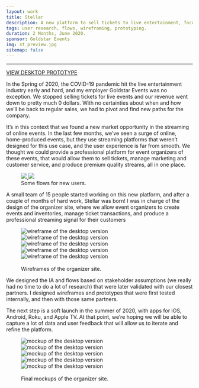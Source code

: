 ```yaml
---
layout: work
title: Stellar
description: A new platform to sell tickets to live entertainment, focused on online events.
tags: user research, flows, wireframing, prototyping.
duration: 2 Months, June 2020.
sponsor: Goldstar Events
img: st_preview.jpg
sitemap: false
---
```

<script src="/flickity.js"></script>
<hr>
<a href="/work/projects/protos/st-proto/index.html#/screens" class="button">VIEW DESKTOP PROTOTYPE</a>

In the Spring of 2020, the COVID-19 pandemic hit the live entertainment industry early and hard, and my employer Goldstar Events was no exception. We stopped selling tickets for live events and our revenue went down to pretty much 0 dollars. With no certainties about when and how we’ll be back to regular sales, we had to pivot and find new paths for the company.

It’s in this context that we found a new market opportunity in the streaming of online events. In the last few months, we’ve seen a surge of online, home-produced events, but they use streaming platforms that weren’t designed for this use case, and the user experience is far from smooth. We thought we could provide a professional platform for event organizers of these events, that would allow them to sell tickets, manage marketing and customer service, and produce premium quality streams, all in one place.

<figure>
  <!-- thumbnail image wrapped in a link -->
  <a href="#img1">
    <img src="/images/st-onboarding_flow_small.jpg" class="thumbnail">
  </a>
  <!-- lightbox container hidden with CSS -->
  <a href="#_" class="lightbox" id="img1">
    <img src="/images/st-onboarding_flow.jpg">
  </a>
  <figcaption>Some flows for new users.</figcaption>
</figure>

A small team of 15 people started working on this new platform, and after a couple of months of hard work, Stellar was born! I was in charge of the design of the organizer site, where we allow event organizers to create events and inventories, manage ticket transactions, and produce a professional streaming signal for their customers

<figure>
  <div class="carousel" data-flickity='{ "imagesLoaded": true, "percentPosition": false }'>
    <img src="/images/st-wire1.jpg" alt="wireframe of the desktop version">
    <img src="/images/st-wire2.jpg" alt="wireframe of the desktop version">
    <img src="/images/st-wire3.jpg" alt="wireframe of the desktop version">
    <img src="/images/st-wire4.jpg" alt="wireframe of the desktop version">
    <img src="/images/st-wire5.jpg" alt="wireframe of the desktop version">
  </div>
  <br>
  <figcaption>Wireframes of the organizer site.</figcaption>
</figure>

We designed the IA and flows based on stakeholder assumptions (we really had no time to do a lot of research) that were later validated with our closest partners. I designed wireframes and prototypes that were first tested internally, and then with those same partners.

The next step is a soft launch in the summer of 2020, with apps for iOS, Android, Roku, and Apple TV. At that point, we’re hoping we will be able to capture a lot of data and user feedback that will allow us to iterate and refine the platform.

<figure>
  <div class="carousel" data-flickity='{ "imagesLoaded": true, "percentPosition": false }'>
    <img src="/images/st-mock1.jpg" alt="mockup of the desktop version">
    <img src="/images/st-mock2.jpg" alt="mockup of the desktop version">
    <img src="/images/st-mock3.jpg" alt="mockup of the desktop version">
    <img src="/images/st-mock4.jpg" alt="mockup of the desktop version">
    <img src="/images/st-mock5.jpg" alt="mockup of the desktop version">
  </div>
  <br>
  <figcaption>Final mockups of the organizer site.</figcaption>
</figure>
